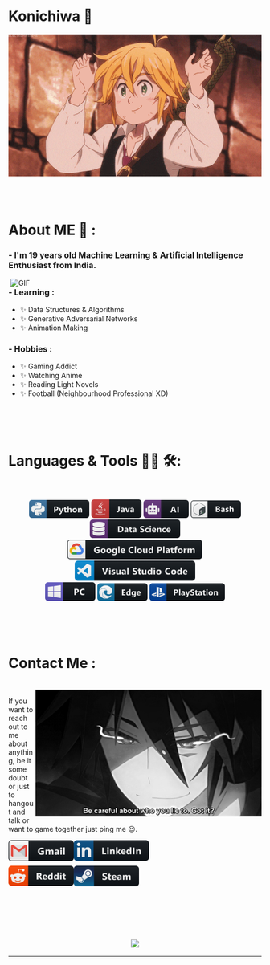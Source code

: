 # Konichiwa 👋

<div align="center">
<img hight="300" width="700" alt="GIF" align="center" src="https://github.com/AshmitDasX/AshmitDasX/blob/3f73281a4eb689ec53ea2273f465445f57b0cb34/assets/208593.gif">
</div>

</br>
</br>
</br>


# About ME 💬 :

### - I'm 19 years  old Machine Learning & Artificial Intelligence Enthusiast from India.

<img hight="400" width="500" alt="GIF" align="right" src="https://github.com/AshmitDasX/AshmitDasX/blob/3f73281a4eb689ec53ea2273f465445f57b0cb34/assets/1936.gif">

### - Learning :
- ✨ Data Structures & Algorithms
- ✨ Generative Adversarial Networks
- ✨ Animation Making

### - Hobbies : 
- ✨ Gaming Addict
- ✨ Watching Anime
- ✨ Reading Light Novels
- ✨ Football (Neighbourhood Professional XD)

</br>
</br>
</br>



# Languages & Tools 👨‍💻 🛠:
</br>

<p align="center">

<!-- For more icons please follow  https://github.com/MikeCodesDotNET/ColoredBadges -->
<img src="https://github.com/AshmitDasX/AshmitDasX/blob/bb12277d13d30f48853fcfde3c836335cf89d693/assets/icons/python.png" alt="python" width="120" hight="50">
<img src="https://github.com/AshmitDasX/AshmitDasX/blob/bb12277d13d30f48853fcfde3c836335cf89d693/assets/icons/java.png" alt="java"  width="100" hight="50">
<img src="https://github.com/AshmitDasX/AshmitDasX/blob/bb12277d13d30f48853fcfde3c836335cf89d693/assets/icons/ai.png" alt="AI" width="90" hight="50">
<img src="https://github.com/AshmitDasX/AshmitDasX/blob/bb12277d13d30f48853fcfde3c836335cf89d693/assets/icons/bash.png" alt="bash" width="100" hight="50">
<img src="https://github.com/AshmitDasX/AshmitDasX/blob/bb12277d13d30f48853fcfde3c836335cf89d693/assets/icons/datascience.png" alt="datascience" width="180" hight="50">
</br>
<img src="https://github.com/AshmitDasX/AshmitDasX/blob/bb12277d13d30f48853fcfde3c836335cf89d693/assets/icons/google_cloud_platform.png" alt="google_cloud_platform" width="270" hight="50">
<img src="https://github.com/AshmitDasX/AshmitDasX/blob/bb12277d13d30f48853fcfde3c836335cf89d693/assets/icons/visualstudio_code.png" alt="visualstudio_code" width="240" hight="50">
</br>
<img src="https://github.com/AshmitDasX/AshmitDasX/blob/bb12277d13d30f48853fcfde3c836335cf89d693/assets/icons/pc.png" alt="pc" width="100" hight="50">
<img src="https://github.com/AshmitDasX/AshmitDasX/blob/bb12277d13d30f48853fcfde3c836335cf89d693/assets/icons/edge.png" alt="edge" width="100" hight="50">
<img src="https://github.com/AshmitDasX/AshmitDasX/blob/bb12277d13d30f48853fcfde3c836335cf89d693/assets/icons/playstation%403x.png" alt="playstation" width="150" hight="50">
</p>
</br>
</br>
</br>



# Contact Me :

<p>
 </br>


<img hight="320" width="450" align="right" alt="GIF" src="https://github.com/AshmitDasX/AshmitDasX/blob/23e2ea253a624121a8dd31c9b0032206f3251333/assets/93195.gif">


If you want to reach out to me about anything, be it some doubt or just to hangout and talk or want to game together just ping me 😉.

<a href="mailto: crispyashmit@gmail.com">
 <img align="left" alt="Gmail" width="130" hight="100" src="https://github.com/AshmitDasX/AshmitDasX/blob/1d638eb54885b87d8a6eb5f001fc51d067661c0e/assets/icons/gmail.png" />
</a>
<a href="https://www.linkedin.com/in/ashutosh-saxena-7b326817b/">
  <img align="left" alt="Linkedin" width="150" hight="100" src="https://github.com/AshmitDasX/AshmitDasX/blob/1d638eb54885b87d8a6eb5f001fc51d067661c0e/assets/icons/linkedin.png" />
</br>
</br>
</br>
</a>
<a href="https://www.reddit.com/user/X_Ashutosh_X">
  <img align="left" alt=" Reddit" width="130" hight="100" src="https://github.com/AshmitDasX/AshmitDasX/blob/1d638eb54885b87d8a6eb5f001fc51d067661c0e/assets/icons/reddit.png" />
</a>
<a href="https://steamcommunity.com/profiles/76561198182224539/">
  <img align="left" alt="Steam" width="130" hight="100" src="https://github.com/AshmitDasX/AshmitDasX/blob/1d638eb54885b87d8a6eb5f001fc51d067661c0e/assets/icons/steam.png" />
</a>
 </p>
 

</br>
</br>
</br>
</br>
</br>
</br>
</br>



<p align="center" >  
  <a href="https://github.com/AshmitDasX/github-readme-stats"> 
<img  src="https://github-readme-stats.vercel.app/api?username=AshmitDasX&&show_icons=true&theme=radical"/>
  </a>
  </p>

*************
